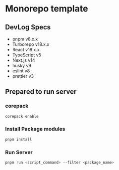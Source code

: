 # Monorepo template

## DevLog Specs

- pnpm v8.x.x
- Turborepo v18.x.x
- React v18.x.x.
- TypeScript v5
- Next.js v14
- husky v9
- eslint v8
- prettier v3

## Prepared to run server

### corepack

```bash
corepack enable
```

### Install Package modules

```bash
pnpm install
```

### Run Server

```bash
pnpm run <script_command> --filter <package_name>
```
